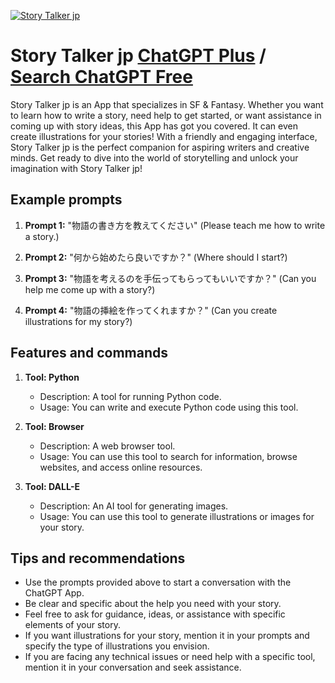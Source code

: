 
[![Story Talker jp](https://files.oaiusercontent.com/file-iOxBdMelIVQUhLBd7pDYGmHq?se=2123-10-18T11%3A42%3A40Z&sp=r&sv=2021-08-06&sr=b&rscc=max-age%3D31536000%2C%20immutable&rscd=attachment%3B%20filename%3D42ee9220-3e3b-4e0c-a99a-8dfe447ade2b.png&sig=lWEJYajL8zrBxqqKMgR%2BAqjfQHtdxh1DRR7PznLC1s8%3D)](https://chat.openai.com/g/g-S4BRk9RIf-story-talker-jp)

# Story Talker jp [ChatGPT Plus](https://chat.openai.com/g/g-S4BRk9RIf-story-talker-jp) / [Search ChatGPT Free](https://gptcall.net/index.html#/?search=Story%20Talker%20jp)

Story Talker jp is an App that specializes in SF & Fantasy. Whether you want to learn how to write a story, need help to get started, or want assistance in coming up with story ideas, this App has got you covered. It can even create illustrations for your stories! With a friendly and engaging interface, Story Talker jp is the perfect companion for aspiring writers and creative minds. Get ready to dive into the world of storytelling and unlock your imagination with Story Talker jp!

## Example prompts

1. **Prompt 1:** "物語の書き方を教えてください" (Please teach me how to write a story.)

2. **Prompt 2:** "何から始めたら良いですか？" (Where should I start?)

3. **Prompt 3:** "物語を考えるのを手伝ってもらってもいいですか？" (Can you help me come up with a story?)

4. **Prompt 4:** "物語の挿絵を作ってくれますか？" (Can you create illustrations for my story?)

## Features and commands

1. **Tool: Python**

   - Description: A tool for running Python code.
   - Usage: You can write and execute Python code using this tool.

2. **Tool: Browser**

   - Description: A web browser tool.
   - Usage: You can use this tool to search for information, browse websites, and access online resources.

3. **Tool: DALL-E**

   - Description: An AI tool for generating images.
   - Usage: You can use this tool to generate illustrations or images for your story.

## Tips and recommendations

- Use the prompts provided above to start a conversation with the ChatGPT App.
- Be clear and specific about the help you need with your story.
- Feel free to ask for guidance, ideas, or assistance with specific elements of your story.
- If you want illustrations for your story, mention it in your prompts and specify the type of illustrations you envision.
- If you are facing any technical issues or need help with a specific tool, mention it in your conversation and seek assistance.


